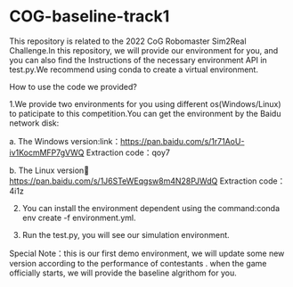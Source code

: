 # COG-baseline-track1
This repository is related to the 2022 CoG Robomaster Sim2Real Challenge.In this repository, we will provide our environment for you, and you can also find the Instructions of the necessary environment API in test.py.We recommend using conda to create a virtual environment.

How to use the code we provided?

1.We provide two environments for you  using different os(Windows/Linux) to paticipate to this competition.You can get the environment by the Baidu network disk:

a. The Windows version:link：https://pan.baidu.com/s/1r71AoU-iv1KocmMFP7gVWQ  Extraction code：qoy7

b. The Linux version:link: https://pan.baidu.com/s/1J6STeWEqgsw8m4N28PJWdQ  Extraction code：4i1z

2. You can install the environment dependent using the command:conda env create -f environment.yml.

3. Run the test.py, you will see our simulation environment.

Special Note：this is our first demo environment, we will update some new version according to the performance of contestants .
when the game officially starts, we will provide the baseline algrithom for you.
